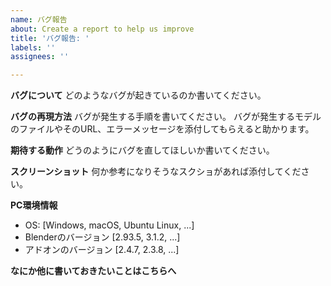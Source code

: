 ```yaml
---
name: バグ報告
about: Create a report to help us improve
title: 'バグ報告: '
labels: ''
assignees: ''

---
```


**バグについて**
どのようなバグが起きているのか書いてください。

**バグの再現方法**
バグが発生する手順を書いてください。
バグが発生するモデルのファイルやそのURL、エラーメッセージを添付してもらえると助かります。

**期待する動作**
どうのようにバグを直してほしいか書いてください。

**スクリーンショット**
何か参考になりそうなスクショがあれば添付してください。

**PC環境情報**
- OS: [Windows, macOS, Ubuntu Linux, ...]
- Blenderのバージョン [2.93.5, 3.1.2, ...]
- アドオンのバージョン [2.4.7, 2.3.8, ...]

**なにか他に書いておきたいことはこちらへ**
